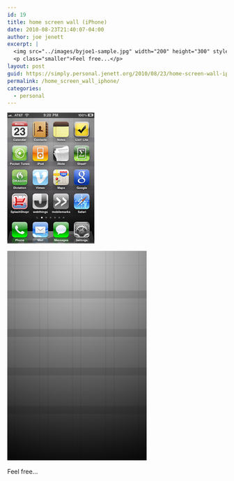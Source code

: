 ```yaml
---
id: 19
title: home screen wall (iPhone)
date: 2010-08-23T21:40:07-04:00
author: joe jenett
excerpt: |
  <img src="../images/byjoe1-sample.jpg" width="200" height="300" style="position:relative;float:right;margin:0 12px;" /><img src="../images/byjoe1.png" width="320" height="480" />
  <p class="smaller">Feel free...</p>
layout: post
guid: https://simply.personal.jenett.org/2010/08/23/home-screen-wall-iphone/
permalink: /home_screen_wall_iphone/
categories:
  - personal
---
```

<p><img loading="lazy" src="../images/byjoe1-sample.jpg" width="200" height="300"></p><p><img loading="lazy" src="../images/byjoe1.png" width="320" height="480"></p>
<p class="smaller">Feel free…</p>
